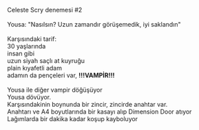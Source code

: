 Celeste Scry denemesi #2<br><br>Yousa: "Nasılsın? Uzun zamandır görüşemedik, iyi saklandın"<br><br>Karşısındaki tarif:<br>	30 yaşlarında<br>	insan gibi<br>	uzun siyah saçlı at kuyruğu<br>	plain kıyafetli adam<br>	adamın da pençeleri var, **!!!VAMPİR!!!**<br><br>Yousa ile diğer vampir döğüşüyor<br>	Yousa dövüyor.<br>	Karşısındakinin boynunda bir zincir, zincirde anahtar var.<br>	Anahtarı ve A4 boyutlarında bir kasayı alıp Dimension Door atıyor<br>	Lağımlarda bir dakika kadar koşup kayboluyor